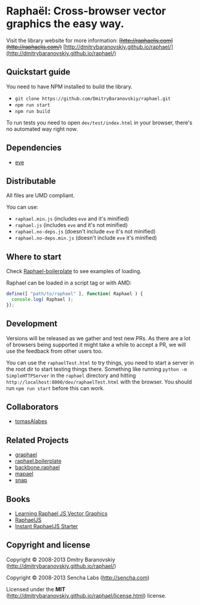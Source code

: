 # Raphaël: Cross-browser vector graphics the easy way.

Visit the library website for more information:
~~[http://raphaeljs.com](http://raphaeljs.com/)~~ [http://dmitrybaranovskiy.github.io/raphael/](http://dmitrybaranovskiy.github.io/raphael/)

## Quickstart guide

You need to have NPM installed to build the library.

* `git clone https://github.com/DmitryBaranovskiy/raphael.git`
* `npm run start`
* `npm run build`

To run tests you need to open `dev/test/index.html` in your browser, there's no automated way right now.

## Dependencies

* [eve](https://github.com/adobe-webplatform/eve)

## Distributable

All files are UMD compliant.

You can use:

* `raphael.min.js` (includes `eve` and it's minified)
* `raphael.js` (includes `eve` and it's not minified)
* `raphael.no-deps.js` (doesn't include `eve` it's not minified)
* `raphael.no-deps.min.js`  (doesn't include `eve` it's minified)

## Where to start

Check [Raphael-boilerplate](https://github.com/tomasAlabes/raphael-boilerplate) to see examples of loading.

Raphael can be loaded in a script tag or with AMD:

```js
define([ "path/to/raphael" ], function( Raphael ) {
  console.log( Raphael );
});
```

## Development

Versions will be released as we gather and test new PRs.
As there are a lot of browsers being supported it might take a while to accept a PR, we will use the feedback from other
users too.

You can use the `raphaelTest.html` to try things, you need to start a server in the root dir to start testing things
there.
Something like running `python -m SimpleHTTPServer` in the `raphael` directory and
hitting `http://localhost:8000/dev/raphaelTest.html` with the browser. You should run `npm run start` before this can
work.

## Collaborators

* [tomasAlabes](https://github.com/tomasAlabes)

## Related Projects

* [graphael](https://github.com/DmitryBaranovskiy/g.raphael/tree/master)
* [raphael.boilerplate](https://github.com/tomasAlabes/raphael-boilerplate)
* [backbone.raphael](https://github.com/tomasAlabes/backbone.raphael)
* [mapael](https://github.com/neveldo/jQuery-Mapael)
* [snap](https://github.com/adobe-webplatform/Snap.svg)

## Books

* [Learning Raphael JS Vector Graphics](http://shop.oreilly.com/product/9781782169161.do)
* [RaphaelJS](http://shop.oreilly.com/product/0636920029601.do)
* [Instant RaphaelJS Starter](http://shop.oreilly.com/product/9781782169857.do)

## Copyright and license

Copyright © 2008-2013 Dmitry Baranovskiy (http://dmitrybaranovskiy.github.io/raphael/)

Copyright © 2008-2013 Sencha Labs (http://sencha.com)

Licensed under the **MIT** (http://dmitrybaranovskiy.github.io/raphael/license.html) license.
